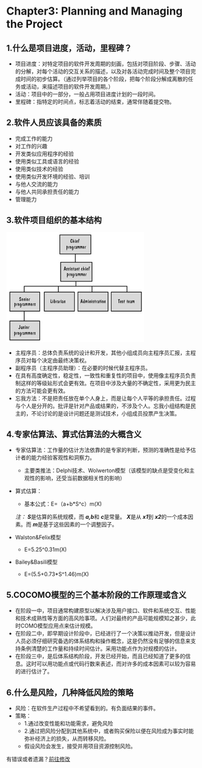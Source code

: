 # Chapter3: Planning and Managing the Project

## 1.什么是项目进度，活动，里程碑？

- 项目进度：对特定项目的软件开发周期的刻画，包括对项目阶段、步骤、活动的分解，对每个活动的交互关系的描述，以及对各活动完成时间及整个项目完成时间的初步估算。（通过列举项目的各个阶段，把每个阶段分解成离散的任务或活动，来描述项目的软件开发周期。）
- 活动：项目中的一部分，一般占用项目进度计划的一段时间。
- 里程碑：指特定的时间点，标志着活动的结束，通常伴随着提交物。

## 2.软件人员应该具备的素质

- 完成工作的能力
- 对工作的兴趣
- 开发类似应用程序的经验
- 使用类似工具或语言的经验
- 使用类似技术的经验
- 使用类似开发环境的经验、培训
- 与他人交流的能力
- 与他人共同承担责任的能力
- 管理能力

## 3.软件项目组织的基本结构

![](SE_structure.png)

- 主程序员：总体负责系统的设计和开发，其他小组成员向主程序员汇报，主程序员对每个决定由最终决策权。
- 副程序员（主程序员助理）：在必要的时候代替主程序员。
- 在具有高度确定性，稳定性，一致性和重复性的项目中，使用像主程序员负责制这样的等级㢟形式会更有效。在项目中涉及大量的不确定性，采用更为民主的方法可能会更有效。
- 忘我方法：不是把责任放在单个人身上，而是让每个人平等的承担责任。过程与个人是分开的。批评是针对产品或结果的，不涉及个人。忘我小组结构是民主的，不论讨论的是设计问题还是测试技术，小组成员投票产生决策。

## 4.专家估算法、算式估算法的大概含义

- 专家估算法：工作量的估计方法依靠的是专家的判断，预测的准确性是给予估计者的能力经验客观性和洞察力。
  - 主要类推法：Delphi技术、Wolwerton模型（该模型的缺点是受变化和主观性的影响，还受当前数据相关性的影响）

- 算式估算：
  - 基本公式：E=（a+b*S^c）m(X)

  *注：* ***S***是估算的系统规模，而 ***a,b***和 ***c***是常量。 ***X***是从 ***x1***到 ***x2***的一个成本因素。而 ***m***是基于这些因素的一个调整因子。

- Walston&Felix模型

  - E=5.25^0.31m(X)

- Bailey&Basili模型
  - E=(5.5+0.73*S^1.46)m(X)

## 5.COCOMO模型的三个基本阶段的工作原理或含义

- 在阶段一中，项目通常构建原型以解决涉及用户接口、软件和系统交互、性能和技术成熟性等方面的高风险事项。人们对最终的产品可能规模知之甚少，此时COMO模型应用点来估计规模。
- 在阶段二中，即早期设计阶段中，已经进行了一个决策以推动开发，但是设计人员必须仔细研究备选的体系结构和操作概念，这是仍然没有足够的信息来支持条例清楚的工作量和持续时间估计。采用功能点作为对规模的估计。
- 在阶段三中，是后体系结构阶段，开发已经开始，而且已经知道了更多的信息。这时可以用功能点或代码行数来表述，而对许多的成本因素可以较为容易的进行估计了。

## 6.什么是风险，几种降低风险的策略

- 风险：在软件生产过程中不希望看到的。有负面结果的事件。
- 策略：
  - 1.通过改变性能和功能需求，避免风险
  - 2.通过把风险分配到其他系统中，或者购买保险以便在风险成为事实时能弥补经济上的损失，从而转移风险。
  - 假设风险会发生，接受并用项目资源控制风险。

有错误或者遗漏？[前往修改](https://github.com/YangDejie/SE/edit/master/chapter3.md)